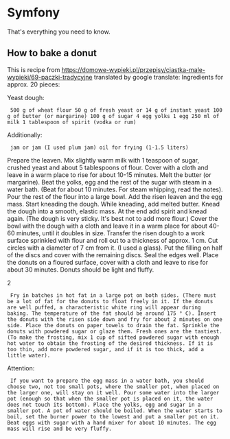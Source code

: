 # Symfony
That's everything you need to know.

## How to bake a donut
This is recipe from https://domowe-wypieki.pl/przepisy/ciastka-male-wypieki/69-paczki-tradycyjne translated by google translate:
Ingredients for approx. 20 pieces:

Yeast dough:

     500 g of wheat flour 50 g of fresh yeast or 14 g of instant yeast 100 g of butter (or margarine) 100 g of sugar 4 egg yolks 1 egg 250 ml of milk 1 tablespoon of spirit (vodka or rum)

Additionally:

     jam or jam (I used plum jam) oil for frying (1-1.5 liters)



Prepare the leaven. Mix slightly warm milk with 1 teaspoon of sugar, crushed yeast and about 5 tablespoons of flour. Cover with a cloth and leave in a warm place to rise for about 10-15 minutes. Melt the butter (or margarine). Beat the yolks, egg and the rest of the sugar with steam in a water bath. (Beat for about 10 minutes. For steam whipping, read the notes). Pour the rest of the flour into a large bowl. Add the risen leaven and the egg mass. Start kneading the dough. While kneading, add melted butter. Knead the dough into a smooth, elastic mass. At the end add spirit and knead again. (The dough is very sticky. It's best not to add more flour.) Cover the bowl with the dough with a cloth and leave it in a warm place for about 40-60 minutes, until it doubles in size. Transfer the risen dough to a work surface sprinkled with flour and roll out to a thickness of approx. 1 cm. Cut circles with a diameter of 7 cm from it. (I used a glass). Put the filling on half of the discs and cover with the remaining discs. Seal the edges well. Place the donuts on a floured surface, cover with a cloth and leave to rise for about 30 minutes. Donuts should be light and fluffy.

2

     Fry in batches in hot fat in a large pot on both sides. (There must be a lot of fat for the donuts to float freely in it. If the donuts are well puffed, a characteristic white ring will appear during baking. The temperature of the fat should be around 175 ° C). Insert the donuts with the risen side down and fry for about 2 minutes on one side. Place the donuts on paper towels to drain the fat. Sprinkle the donuts with powdered sugar or glaze them. Fresh ones are the tastiest. (To make the frosting, mix 1 cup of sifted powdered sugar with enough hot water to obtain the frosting of the desired thickness. If it is too thin, add more powdered sugar, and if it is too thick, add a little water).

Attention:

     If you want to prepare the egg mass in a water bath, you should choose two, not too small pots, where the smaller pot, when placed on the larger one, will stay on it well. Pour some water into the larger pot (enough so that when the smaller pot is placed on it, the water does not touch its bottom). Place the yolks, egg and sugar in a smaller pot. A pot of water should be boiled. When the water starts to boil, set the burner power to the lowest and put a smaller pot on it. Beat eggs with sugar with a hand mixer for about 10 minutes. The egg mass will rise and be very fluffy.
